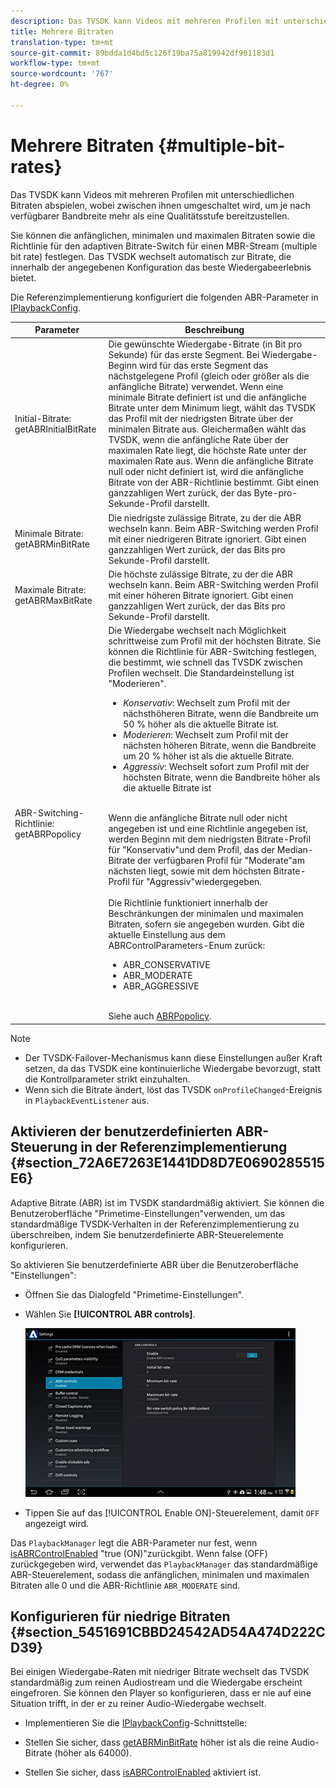```yaml
---
description: Das TVSDK kann Videos mit mehreren Profilen mit unterschiedlichen Bitraten abspielen, wobei zwischen ihnen umgeschaltet wird, um je nach verfügbarer Bandbreite mehr als eine Qualitätsstufe bereitzustellen.
title: Mehrere Bitraten
translation-type: tm+mt
source-git-commit: 89bdda1d4bd5c126f19ba75a819942df901183d1
workflow-type: tm+mt
source-wordcount: '767'
ht-degree: 0%

---
```



# Mehrere Bitraten {#multiple-bit-rates}

Das TVSDK kann Videos mit mehreren Profilen mit unterschiedlichen Bitraten abspielen, wobei zwischen ihnen umgeschaltet wird, um je nach verfügbarer Bandbreite mehr als eine Qualitätsstufe bereitzustellen.

Sie können die anfänglichen, minimalen und maximalen Bitraten sowie die Richtlinie für den adaptiven Bitrate-Switch für einen MBR-Stream (multiple bit rate) festlegen. Das TVSDK wechselt automatisch zur Bitrate, die innerhalb der angegebenen Konfiguration das beste Wiedergabeerlebnis bietet.

Die Referenzimplementierung konfiguriert die folgenden ABR-Parameter in [IPlaybackConfig](https://help.adobe.com/en_US/primetime/api/reference_implementation/android/javadoc/com/adobe/primetime/reference/config/IPlaybackConfig.html).

| Parameter | Beschreibung |
|--- |--- |
| Initial-Bitrate:  getABRInitialBitRate | Die gewünschte Wiedergabe-Bitrate (in Bit pro Sekunde) für das erste Segment. Bei Wiedergabe-Beginn wird für das erste Segment das nächstgelegene Profil (gleich oder größer als die anfängliche Bitrate) verwendet.  Wenn eine minimale Bitrate definiert ist und die anfängliche Bitrate unter dem Minimum liegt, wählt das TVSDK das Profil mit der niedrigsten Bitrate über der minimalen Bitrate aus. Gleichermaßen wählt das TVSDK, wenn die anfängliche Rate über der maximalen Rate liegt, die höchste Rate unter der maximalen Rate aus. Wenn die anfängliche Bitrate null oder nicht definiert ist, wird die anfängliche Bitrate von der ABR-Richtlinie bestimmt.  Gibt einen ganzzahligen Wert zurück, der das Byte-pro-Sekunde-Profil darstellt. |
| Minimale Bitrate:  getABRMinBitRate | Die niedrigste zulässige Bitrate, zu der die ABR wechseln kann. Beim ABR-Switching werden Profil mit einer niedrigeren Bitrate ignoriert. Gibt einen ganzzahligen Wert zurück, der das Bits pro Sekunde-Profil darstellt. |
| Maximale Bitrate:  getABRMaxBitRate | Die höchste zulässige Bitrate, zu der die ABR wechseln kann. Beim ABR-Switching werden Profil mit einer höheren Bitrate ignoriert. Gibt einen ganzzahligen Wert zurück, der das Bits pro Sekunde-Profil darstellt. |
| ABR-Switching-Richtlinie:  getABRPopolicy | Die Wiedergabe wechselt nach Möglichkeit schrittweise zum Profil mit der höchsten Bitrate. Sie können die Richtlinie für ABR-Switching festlegen, die bestimmt, wie schnell das TVSDK zwischen Profilen wechselt. Die Standardeinstellung ist &quot;Moderieren&quot;. <ul><li>*Konservativ*: Wechselt zum Profil mit der nächsthöheren Bitrate, wenn die Bandbreite um 50 % höher als die aktuelle Bitrate ist. </li><li>*Moderieren*: Wechselt zum Profil mit der nächsten höheren Bitrate, wenn die Bandbreite um 20 % höher ist als die aktuelle Bitrate.</li><li>*Aggressiv*: Wechselt sofort zum Profil mit der höchsten Bitrate, wenn die Bandbreite höher als die aktuelle Bitrate ist</li></ul><br/>Wenn die anfängliche Bitrate null oder nicht angegeben ist und eine Richtlinie angegeben ist, werden Beginn mit dem niedrigsten Bitrate-Profil für &quot;Konservativ&quot;und dem Profil, das der Median-Bitrate der verfügbaren Profil für &quot;Moderate&quot;am nächsten liegt, sowie mit dem höchsten Bitrate-Profil für &quot;Aggressiv&quot;wiedergegeben.<br/><br/>Die Richtlinie funktioniert innerhalb der Beschränkungen der minimalen und maximalen Bitraten, sofern sie angegeben wurden.  Gibt die aktuelle Einstellung aus dem ABRControlParameters-Enum zurück: <ul><li>ABR_CONSERVATIVE</li><li>ABR_MODERATE </li><li>ABR_AGGRESSIVE</li></ul><br>Siehe auch  [ABRPopolicy](https://help.adobe.com/en_US/primetime/api/psdk/javadoc/com/adobe/mediacore/ABRControlParameters.ABRPolicy.html). |

>[!NOTE]
>
>* Der TVSDK-Failover-Mechanismus kann diese Einstellungen außer Kraft setzen, da das TVSDK eine kontinuierliche Wiedergabe bevorzugt, statt die Kontrollparameter strikt einzuhalten.
>* Wenn sich die Bitrate ändert, löst das TVSDK `onProfileChanged`-Ereignis in `PlaybackEventListener` aus.


## Aktivieren der benutzerdefinierten ABR-Steuerung in der Referenzimplementierung {#section_72A6E7263E1441DD8D7E0690285515E6}

Adaptive Bitrate (ABR) ist im TVSDK standardmäßig aktiviert. Sie können die Benutzeroberfläche &quot;Primetime-Einstellungen&quot;verwenden, um das standardmäßige TVSDK-Verhalten in der Referenzimplementierung zu überschreiben, indem Sie benutzerdefinierte ABR-Steuerelemente konfigurieren.

So aktivieren Sie benutzerdefinierte ABR über die Benutzeroberfläche &quot;Einstellungen&quot;:

* Öffnen Sie das Dialogfeld &quot;Primetime-Einstellungen&quot;.
* Wählen Sie **[!UICONTROL ABR controls]**.

   ![](assets/abr-configuration.jpg)

* Tippen Sie auf das [!UICONTROL Enable ON]-Steuerelement, damit `OFF` angezeigt wird.

Das `PlaybackManager` legt die ABR-Parameter nur fest, wenn [isABRControlEnabled](https://help.adobe.com/en_US/primetime/api/reference_implementation/android/javadoc/com/adobe/primetime/reference/config/IPlaybackConfig.html) &quot;true (ON)&quot;zurückgibt. Wenn false (OFF) zurückgegeben wird, verwendet das `PlaybackManager` das standardmäßige ABR-Steuerelement, sodass die anfänglichen, minimalen und maximalen Bitraten alle 0 und die ABR-Richtlinie `ABR_MODERATE` sind.

## Konfigurieren für niedrige Bitraten {#section_5451691CBBD24542AD54A474D222CD39}

Bei einigen Wiedergabe-Raten mit niedriger Bitrate wechselt das TVSDK standardmäßig zum reinen Audiostream und die Wiedergabe erscheint eingefroren. Sie können den Player so konfigurieren, dass er nie auf eine Situation trifft, in der er zu reiner Audio-Wiedergabe wechselt.

* Implementieren Sie die [IPlaybackConfig](https://help.adobe.com/en_US/primetime/api/reference_implementation/android/javadoc/com/adobe/primetime/reference/config/IPlaybackConfig.html)-Schnittstelle:

* Stellen Sie sicher, dass [getABRMinBitRate](https://help.adobe.com/en_US/primetime/api/reference_implementation/android/javadoc/com/adobe/primetime/reference/config/IPlaybackConfig.html#getABRMinBitRate()) höher ist als die reine Audio-Bitrate (höher als 64000).
* Stellen Sie sicher, dass [isABRControlEnabled](https://help.adobe.com/en_US/primetime/api/reference_implementation/android/javadoc/com/adobe/primetime/reference/config/IPlaybackConfig.html#isABRControlEnabled()) aktiviert ist.